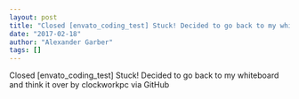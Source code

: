 ```yaml
---
layout: post
title: "Closed [envato_coding_test] Stuck! Decided to go back to my whiteboard and think it over"
date: "2017-02-18"
author: "Alexander Garber"
tags: []
---
```


Closed [envato_coding_test] Stuck! Decided to go back to my whiteboard and think it over by clockworkpc via GitHub